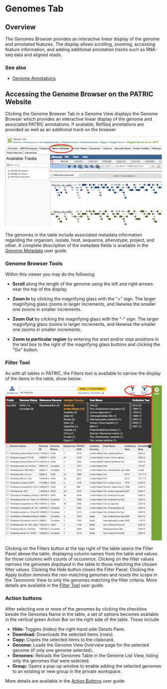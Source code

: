 # Genomes Tab

## Overview
The Genomes Browser provides an interactive linear display of the genome and annotated features. The display allows scrolling, zooming, accessing feature information, and adding additional annotation tracks such as RNA-seq data and aligned reads. 

### See also
  * [Genome Annotations](../organisms_taxon/genome_annotations.html)

## Accessing the Genome Browser on the PATRIC Website
Clicking the Genome Browser Tab in a Genome View displays the Genome Browser which provides an interactive linear display of the genome and associated PATRIC annotations. If available, RefSeq annotations are provided as well as an additional track on the browser.  

![Genome Browser](../images/genome_browser.png)

The genomes in the table include associated metadata information regarding the organism, isolate, host, sequence, phenotype, project, and other.  A complete description of the metadata fields is available in the [Genome Metadata](../organisms_taxon/genome_metadata.html) user guide.

### Genome Browser Tools
Within this viewer you may do the following:

* **Scroll** along the length of the genome using the left and right arrows near the top of the display.

* **Zoom In** by clicking the magnifying glass with the "+" sign.  The larger magnifying glass zooms in larger increments, and likewise the smaller one zooms in smaller increments.

* **Zoom Out** by clicking the magnifying glass with the "-" sign.  The larger magnifying glass zooms in larger increments, and likewise the smaller one zooms in smaller increments.

* **Zoom to particular region** by entering the start and/or stop positions in the text box to the right of the magnifying glass buttons and clicking the "Go" button. 




### Filter Tool

As with all tables in PATRIC, the Filters tool is available to narrow the display of the items in the table, show below:
  
![Genomes Filter Panel](../images/genomes_filter_panel.png)

Clicking on the Filters button at the top right of the table opens the Filter Panel above the table, displaying column names from the table and values for those columns with counts of occurence.  Clicking on the filter values narrows the genomes *displayed* in the table to those matching the chosen filter values.  Clicking the Hide button closes the Filter Panel.  Clicking the Apply button removes the non-matching genomes and *resets the scope* in the Taxonomic View to only the genomes matching the filter criteria. More details are available in the [Filter Tool](../other/filter_tool.html) user guide.

### Action buttons

After selecting one or more of the genomes by clicking the checkbox beside the Genomes Name in the table, a set of options becomes available in the vertical green Action Bar on the right side of the table.  These include

* **Hide:** Toggles (hides) the right-hand side Details Pane.
* **Download:**  Downloads the selected items (rows).
* **Copy:** Copies the selected items to the clipboard.
* **Genome:** Loads the Genome View Overview page for the selected genome (if only one genome selected).
* **Genomes:** Reloads the Genomes Table in the Genome List View, listing only the genomes that were selected.
* **Group:** Opens a pop-up window to enable adding the selected genomes to an existing or new group in the private workspace.

More details are available in the [Action Buttons](../other/action_buttons.html) user guide
